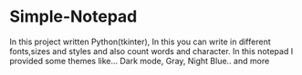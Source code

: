 # Simple-Notepad
In this project written Python(tkinter),
In this you can write in different fonts,sizes and styles and also count words and character.
In this notepad I provided some themes like... Dark mode, Gray, Night Blue.. and more

